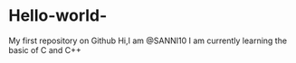 # Hello-world-
My first repository on Github
Hi,I am @SANNI10
I am currently learning the basic of C and C++
